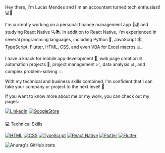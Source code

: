 Hey there, I'm Lucas Mendes and I'm an accountant turned tech enthusiast! 💻🚀

I'm currently working on a personal finance management app 📱💰 and studying React Native 🔍📚. In addition to React Native, I'm experienced in several programming languages, including Python 🐍, JavaScript 🕸️, TypeScript, Flutter, HTML, CSS, and even VBA for Excel macros 📊.

I have a knack for mobile app development 📱, web page creation 🌐, automation projects 🤖, project management 📈, data analysis 📊, and complex problem-solving 💡.

With my technical and business skills combined, I'm confident that I can take your company or project to the next level! 🚀

If you want to know more about me or my work, you can check out my pages:


[![LinkedIn](https://img.shields.io/badge/-LinkedIn-blue?style=flat-square&logo=linkedin&logoColor=white&link=https://www.linkedin.com/in/lucastrmendes/)](https://www.linkedin.com/in/lucastrmendes/)
[![GoogleStore](https://img.shields.io/badge/Google_Play-414141?style=for-the-badge&logo=google-play&logoColor=white)](https://play.google.com/store/apps/developer?id=WiseApp91&hl=pt&gl=US)

###

💻 Technical Skills

[![HTML](https://img.shields.io/badge/HTML5-E34F26?style=for-the-badge&logo=html5&logoColor=white)]()
[![CSS](https://img.shields.io/badge/CSS3-1572B6?style=for-the-badge&logo=css3&logoColor=white)]()
[![TypeScript](https://img.shields.io/badge/TypeScript-007ACC?style=for-the-badge&logo=typescript&logoColor=white)]()
[![React Native](https://img.shields.io/badge/React_Native-20232A?style=for-the-badge&logo=react&logoColor=61DAFB)]()
[![Flutter](https://img.shields.io/badge/Flutter-02569B?style=for-the-badge&logo=flutter&logoColor=white)]()
[![Flutter](https://img.shields.io/badge/Python-3776AB?style=for-the-badge&logo=python&logoColor=white)]()


![Anurag's GitHub stats](https://github-readme-stats.vercel.app/api?username=LucasMendestr&show_icons=true&theme=dark)
